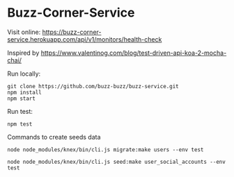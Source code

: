Buzz-Corner-Service
===============
Visit online: https://buzz-corner-service.herokuapp.com/api/v1/monitors/health-check

Inspired by https://www.valentinog.com/blog/test-driven-api-koa-2-mocha-chai/

Run locally:
```
git clone https://github.com/buzz-buzz/buzz-service.git
npm install
npm start
```

Run test:
```
npm test
```

Commands to create seeds data
```
node node_modules/knex/bin/cli.js migrate:make users --env test

node node_modules/knex/bin/cli.js seed:make user_social_accounts --env test
```


